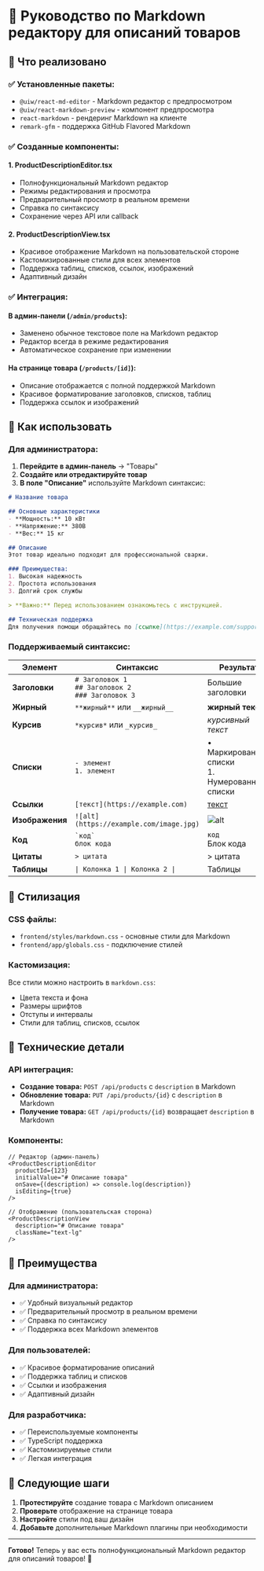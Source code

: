 # 📝 Руководство по Markdown редактору для описаний товаров

## 🎯 Что реализовано

### ✅ Установленные пакеты:
- `@uiw/react-md-editor` - Markdown редактор с предпросмотром
- `@uiw/react-markdown-preview` - компонент предпросмотра
- `react-markdown` - рендеринг Markdown на клиенте
- `remark-gfm` - поддержка GitHub Flavored Markdown

### ✅ Созданные компоненты:

#### 1. **ProductDescriptionEditor.tsx**
- Полнофункциональный Markdown редактор
- Режимы редактирования и просмотра
- Предварительный просмотр в реальном времени
- Справка по синтаксису
- Сохранение через API или callback

#### 2. **ProductDescriptionView.tsx**
- Красивое отображение Markdown на пользовательской стороне
- Кастомизированные стили для всех элементов
- Поддержка таблиц, списков, ссылок, изображений
- Адаптивный дизайн

### ✅ Интеграция:

#### В админ-панели (`/admin/products`):
- Заменено обычное текстовое поле на Markdown редактор
- Редактор всегда в режиме редактирования
- Автоматическое сохранение при изменении

#### На странице товара (`/products/[id]`):
- Описание отображается с полной поддержкой Markdown
- Красивое форматирование заголовков, списков, таблиц
- Поддержка ссылок и изображений

## 🚀 Как использовать

### Для администратора:

1. **Перейдите в админ-панель** → "Товары"
2. **Создайте или отредактируйте товар**
3. **В поле "Описание"** используйте Markdown синтаксис:

```markdown
# Название товара

## Основные характеристики
- **Мощность:** 10 кВт
- **Напряжение:** 380В
- **Вес:** 15 кг

## Описание
Этот товар идеально подходит для профессиональной сварки.

### Преимущества:
1. Высокая надежность
2. Простота использования
3. Долгий срок службы

> **Важно:** Перед использованием ознакомьтесь с инструкцией.

## Техническая поддержка
Для получения помощи обращайтесь по [ссылке](https://example.com/support).
```

### Поддерживаемый синтаксис:

| Элемент | Синтаксис | Результат |
|---------|-----------|-----------|
| **Заголовки** | `# Заголовок 1`<br>`## Заголовок 2`<br>`### Заголовок 3` | Большие заголовки |
| **Жирный** | `**жирный**` или `__жирный__` | **жирный текст** |
| **Курсив** | `*курсив*` или `_курсив_` | *курсивный текст* |
| **Списки** | `- элемент`<br>`1. элемент` | • Маркированные списки<br>1. Нумерованные списки |
| **Ссылки** | `[текст](https://example.com)` | [текст](https://example.com) |
| **Изображения** | `![alt](https://example.com/image.jpg)` | ![alt](https://example.com/image.jpg) |
| **Код** | `` `код` ``<br>```блок кода``` | `код`<br>Блок кода |
| **Цитаты** | `> цитата` | > цитата |
| **Таблицы** | `\| Колонка 1 \| Колонка 2 \|` | Таблицы |

## 🎨 Стилизация

### CSS файлы:
- `frontend/styles/markdown.css` - основные стили для Markdown
- `frontend/app/globals.css` - подключение стилей

### Кастомизация:
Все стили можно настроить в `markdown.css`:
- Цвета текста и фона
- Размеры шрифтов
- Отступы и интервалы
- Стили для таблиц, списков, ссылок

## 🔧 Технические детали

### API интеграция:
- **Создание товара:** `POST /api/products` с `description` в Markdown
- **Обновление товара:** `PUT /api/products/{id}` с `description` в Markdown
- **Получение товара:** `GET /api/products/{id}` возвращает `description` в Markdown

### Компоненты:
```tsx
// Редактор (админ-панель)
<ProductDescriptionEditor
  productId={123}
  initialValue="# Описание товара"
  onSave={(description) => console.log(description)}
  isEditing={true}
/>

// Отображение (пользовательская сторона)
<ProductDescriptionView 
  description="# Описание товара"
  className="text-lg"
/>
```

## 🎯 Преимущества

### Для администратора:
- ✅ Удобный визуальный редактор
- ✅ Предварительный просмотр в реальном времени
- ✅ Справка по синтаксису
- ✅ Поддержка всех Markdown элементов

### Для пользователей:
- ✅ Красивое форматирование описаний
- ✅ Поддержка таблиц и списков
- ✅ Ссылки и изображения
- ✅ Адаптивный дизайн

### Для разработчика:
- ✅ Переиспользуемые компоненты
- ✅ TypeScript поддержка
- ✅ Кастомизируемые стили
- ✅ Легкая интеграция

## 🚀 Следующие шаги

1. **Протестируйте** создание товара с Markdown описанием
2. **Проверьте** отображение на странице товара
3. **Настройте** стили под ваш дизайн
4. **Добавьте** дополнительные Markdown плагины при необходимости

---

**Готово!** Теперь у вас есть полнофункциональный Markdown редактор для описаний товаров! 🎉
